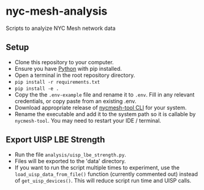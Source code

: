 # nyc-mesh-analysis 

Scripts to analyize NYC Mesh network data

## Setup
- Clone this repository to your computer.
- Ensure you have [Python](https://www.python.org/downloads/) with pip installed.
- Open a terminal in the root repository directory.
- `pip install -r requirements.txt`
- `pip install -e .`
- Copy the the `.env-example` file and rename it to `.env`.  Fill in any relevant credentials, or copy paste from an existing .env.
- Download appropriate release of [nycmesh-tool CLI](https://github.com/byxorna/nycmesh-tool/releases) for your system.
- Rename the executable and add it to the system path so it is callable by `nycmesh-tool`.  You may need to restart your IDE / terminal.

## Export UISP LBE Strength
- Run the file `analysis/uisp_lbe_strength.py`.
- Files will be exported to the 'data' directory.
- If you want to run the script multiple times to experiment, use the `load_uisp_data_from_file()` function (currently commented out) instead of `get_uisp_devices()`.  This will reduce script run time and UISP calls.